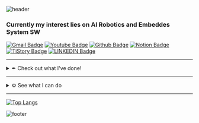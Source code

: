 ![header](https://capsule-render.vercel.app/api?type=waving&color=7F7FD5&text=%20MINJUN%20%20&height=200&fontSize=90&fontColor=ffffff)
### Currently my interest lies on AI Robotics and Embeddes System SW

[![Gmail Badge](https://img.shields.io/badge/Gmail-d14836?style=flat-square&logo=Gmail&logoColor=white&link=mailto:pawpaw0427@gmail.com)](mailto:pawpaw0427@gmail.com)
[![Youtube Badge](https://img.shields.io/badge/YouTube-%23FF0000?style=flat-square&logo=YouTube&logoColor=white&link=https://www.youtube.com/channel/UC6fZzX5dYDrA0Ah8QvCmeug)](https://www.youtube.com/channel/UC6fZzX5dYDrA0Ah8QvCmeug)
[![Github Badge](https://img.shields.io/badge/-Github-%23181717?style=flat-square&logo=github&link=https://github.com/wkdalswns0427)](https://github.com/wkdalswns0427)
[![Notion Badge](https://img.shields.io/badge/-Notion-%23000000?style=flat-square&logo=Notion&link=https://checker-manatee-fb6.notion.site/97310e3bac8b45d88724a565b18b0197)](https://checker-manatee-fb6.notion.site/s-Notion-29f98f3664ff45adaaaa882dc97013fb)
[![TiStory Badge](https://img.shields.io/badge/-tistory-%23000000?style=flat-square&logo=tistory&https://maltese-rocks.tistory.com/)](https://maltese-rocks.tistory.com/)
[![LINKEDIN Badge](https://img.shields.io/badge/LinkedIn-0077B5?style=flat-square&logo=linkedin&logoColor=white)](https://www.linkedin.com/in/minjun-chang-a205b121b)

---
<details>
<summary> ✒ Check out what I've done! </summary>
  
### 🎓 Education

* Undergraduate(Senior): [**Yonsei University** College of Enginneing, Deparment of Mechanical Engineering](https://me.yonsei.ac.kr/me/index.do), Seoul. `2019.3. ~ 2025.2.`

### 🎪 Academy

- [RoboIn(Yonsei Univ. Robot Group)](https://youtube.com/c/RoboinYonseiUniversity) `2020.04. ~ 2024.12`
    
    (President `2021.07. ~ 2022.08` )
* [YAI(Yonsei Univ. AI Conference)](https://m.facebook.com/yonseiAI/) `2022.01. ~ 2024.12`
* [BitCrab(Yonsei Univ. Embedded Group)]([https://m.facebook.com/yonseiAI/](https://bytecrab.notion.site/BitCrab-0046f73a1e654e45822a1ef590113f62)) `2024.03. ~ 2024.07`
* [Hwalchun(Yonsei Univ. College of Engineering Band)](https://hwalchun.fandom.com/ko/wiki/%EB%8C%80%EB%AC%B8) Guitar `2019.03. ~ 2022.02`

### 🔬 Research Experinece

* **[BioMedical & Energy System Lab](https://sites.google.com/a/bmesyonsei.com/bmeslab/)**, `2020.01. ~ 2020.02.`
* **[Mechanobiology & Soft Materials Lab](http://leelab.yonsei.ac.kr/)**, `2020.07. ~ 2021.06.`
* **[Dynamic Robotic System Lab](http://dyros.snu.ac.kr/)**, `2024.07. ~ 2024.12`

### 💻 Work Experience

* **[Alsemy](https://www.alsemy.com/)**, Intern, `2021.06. ~ 2021.08.`
* **[Toy's Myth](http://www.toysmyth.com/)**, Embeded Engineer, `2022.02. ~ 2022.10.`
* **[DRIMAES](https://drimaes.com/)**, Embedded SW Engineer, `2022.10. ~ 2024.03.`
* **[GoLeRobotics](https://golerobotics.com/)**,SLAM/PathPlanning Enginner, `2024.04. ~ 2024.06`
* **[Hanwha Systems]([https://golerobotics.com/](https://www.hanwhasystems.com/en/business/defense/space.do))**,Satellite SW Enginner, `2024.04. ~ 2024.06`

### ⚙ Project Experience
  
- **고요샘(GoyoSaem) : A device that controls the amount of light in response to sound**, `2019.03. ~ 2019.12.`
- **Quadrupedal Robot with PID Control**, `2020.07. ~ 2020.09.` [Arduino C++]
- **[ZMR250 drone](https://github.com/wkdalswns0427/ZMR250_drone)**, `2021.10. ~ 2021.12.`[(video)](https://www.youtube.com/watch?v=QdEd7_wRPp0&t=12s) [Arduino C++]
- **[WT901, HWT905(Wit-motion) gyroscope RS485 communication firmware](https://github.com/wkdalswns0427/WIT_Motion_gyroscope)**, `2022.04.` [C, C++]
- **Theo Jansen Mechanism Walking Line Tracing Robot**, `2020.07. ~ 2020.08.` [Python]
- **Subtalar Joint Axis Position Locator(in association with Yonsei PED)**, `2020.03. ~ 2020.11.` [Python, C++]
- **[Compensation Box](https://www.youtube.com/watch?v=bn3E7PXLIBw&list=PLGyiRBJQ9X_u_dl6LDEFkKkryKGEGHRKc)**, `2020.12. ~ 2021.01.` [Arduino C++, Python]
- **[DC Motor PID controller](https://github.com/wkdalswns0427/PID_Control_Encoder)**, `2021.10. ~ 2021.11` [C]
- **[ACUOUS(automatic-continuous urine output & urinanalysis system)](https://youtu.be/z2-fFQq6GeI)**, `2020.05. ~ 2020.12.` [Python]
- **[Eye Tuner](https://github.com/wkdalswns0427/Eye-Tuner)**: Personalized Digital Reading Program, `2021.02. ~ 2021.11.` [Python(Flask), JS]
- **[Spot Micro Walking Robot](https://github.com/wkdalswns0427/spot_micro_project)**, `2021.10. ~ ongoing(paused)` [Python, C++(ROS)]
- **[Spine Segmentation with Pytorch](https://github.com/wkdalswns0427/Spine-Segmentation-with-Pytorch-Modified-UNet)**, `2021.10. ~ 2021.12.` [Python(Pythrch)]
- **[ERP42 platform localization package](https://github.com/wkdalswns0427/erp42_localization)**, `2022.08. ~ 2023.02.` [C++(ROS1 noetic), sensors : mavros imu, ublox gps]
- **[Leafeon Project](https://github.com/wkdalswns0427/LeafeonRTOS) : RTOS based indoor IoT system**, `2022.12. ~ ongoing` [FW : C++, API BE : Python(FastAPI), FE : JS]
- **[FennecBot](https://smins.co.kr/batcam2)**, `2023.03. ~ 2023.08.`, [Python]
- **[Cartrasche](https://github.com/CreativeProductDesign-Cartrache/)**, `2024.03. ~ 2024.06.`, [Arduino, ROS, Python]

### 🏆 Awards

* YonseiXNexon Creative Platform **Excellence Award(2nd)** `2019`
* IHEI Summer Workstation - ACUOUS **Excellence Award(2nd)** `2020`
* [EDISON Coptuper Aided Design Competition](https://cfd.edison.re.kr/web/challenge/10th_design) **Top 8** `2020`
* [KU Medical Hackathon](http://biosku.konkuk.ac.kr/medical/main/main.php) **Excellence Award(2nd)** `2020`
* Yonsei IHEI Workstation, **Impact Solution Award** `2021`
* [MEDICAL HACK 2021](https://www.all-con.co.kr/uni_contest/467239) **Excellence Award(2nd)** `2021`
* [Hanium Competition](http://www.hanium.or.kr/) **Selection** `2021`
* IHEI Show Off Festa2 **Best Choice Award** `2021`
* [2022 Autonomous Driving Robot Race - racing](https://www.irobotnews.com/news/articleView.html?idxno=30037) **Grand Prize(1st)** `2022`
* [2024 National ICT Smart Device Competition](https://www.newsis.com/view/NISX20240827_0002864861) **Grand Prize(1st, by the Minister of Science and ICT, ROK Government)** `2024`
</details>

---
<details>
<summary> ⚙ See what I can do </summary>
  
### 🛠 Capable of...

#### Programming Languages
[![Python](https://img.shields.io/badge/PYTHON-3776AB.svg?&style=for-the-badge&logo=python&logoColor=white)](#Langauges)
[![C](https://img.shields.io/badge/C-00599C?style=for-the-badge&logo=c&logoColor=white)](#Langauges)
[![C++](https://img.shields.io/badge/C%2B%2B-00599C?style=for-the-badge&logo=c%2B%2B&logoColor=white)](#Langauges)
[![JavaScript](https://img.shields.io/badge/JAVASCRIPT-F7DF1E.svg?&style=for-the-badge&logo=javascript&logoColor=323330)](#Langauges)

#### Libraries & Frameworks
[![Docker](https://img.shields.io/badge/Docker-2496ED?style=flat-square&logo=Docker&logoColor=white"/)](#Libraries--Frameworks)
[![ROS-melodic](https://img.shields.io/badge/-ROS1--melodic-%2322314E?style=for-the-badge&logo=ROS&logoColor=white)](#Libraries--Frameworks)
[![ROS-noetic](https://img.shields.io/badge/-ROS1--noetic-%2322314E?style=for-the-badge&logo=ROS&logoColor=white)](#Libraries--Frameworks)
[![ROS-humble](https://img.shields.io/badge/-ROS2--humble-%2322314E?style=for-the-badge&logo=ROS&logoColor=white)](#Libraries--Frameworks)
[![PyTorch](https://img.shields.io/badge/PyTorch-%23EE4C2C.svg?style=for-the-badge&logo=PyTorch&logoColor=white)](#Libraries--Frameworks)
[![OpenCV](https://img.shields.io/badge/opencv-%23white.svg?style=for-the-badge&logo=opencv&logoColor=white)](#Libraries--Frameworks)
[![Flask](https://img.shields.io/badge/Flask-000000?style=for-the-badge&logo=flask&logoColor=white)](#Libraries--Frameworks)
[![FastAPI](https://img.shields.io/badge/FastAPI-009688?style=for-the-badge&logo=FastAPI&logoColor=white)](#Libraries--Frameworks)

#### Skills
[![Linux](https://img.shields.io/badge/LINUX-FCC624?style=for-the-badge&logo=linux&logoColor=white)](#Skills)
[![Ubuntu](https://img.shields.io/badge/-Ubuntu-%23E95420?style=for-the-badge&logo=Ubuntu&logoColor=white)](#Skills)
[![Git](https://img.shields.io/badge/GIT-%23F05033.svg?&style=for-the-badge&logo=git&logoColor=white)](#Skills)
[![GitHub](https://img.shields.io/badge/GITHUB-121011.svg?&style=for-the-badge&logo=github&logoColor=white)](#Skills)
[![Amazon AWS](https://img.shields.io/badge/AmazonAWS-232F3E?style=for-the-badge&logo=amazonaws&logoColor=white)](#Skills)
[![Adobe Photoshop](https://img.shields.io/badge/adobephotoshop-%2331A8FF.svg?style=for-the-badge&logo=adobephotoshop&logoColor=white)](#Skills)
[![Adobe Illustrator](https://img.shields.io/badge/-ADOBE%20ILLUSTRATOR-%23FF9A00.svg?style=for-the-badge&logo=adobeillustrator&logoColor=white)](#Skills)
[![Autodesk Inventor](https://img.shields.io/badge/-Autodesk%20Inventor-%230696D7.svg?style=for-the-badge&logo=autodesk&logoColor=white)](#Skills)
[![Solidworks](https://img.shields.io/badge/-Solidworks-%23FF0000?style=for-the-badge&logo=dassaultsystemes&logoColor=white)](#Skills)
[![HTML5](https://img.shields.io/badge/HTML5-E34F26.svg?&style=for-the-badge&logo=html5&logoColor=white)](#Langauges)
[![CSS3](https://img.shields.io/badge/CSS3-%231572B6.svg?&style=for-the-badge&logo=css3&logoColor=white)](#Langauges)
</details>

---
<!-- ![GitHub stats](https://github-readme-stats.vercel.app/api?username=wkdalswns0427&show_icons=true&theme=radical) -->

[![Top Langs](https://github-readme-stats.vercel.app/api/top-langs/?username=wkdalswns0427&layout=compact)](https://github.com/wkdalswns0427/github-readme-stats)

<!-- <img src="https://github-profile-trophy.vercel.app/?username=wkdalswns0427&margin-w=15&row=2&column=4&no-frame=true&theme=onedark"> -->

![footer](https://capsule-render.vercel.app/api?section=footer&type=waving&color=7F7FD5)

